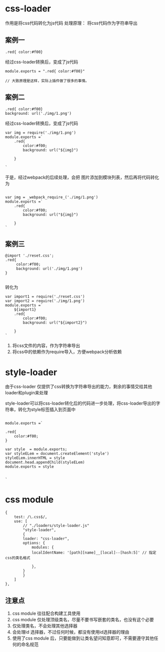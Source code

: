 
# css-loader
作用是将css代码转化为js代码
处理原理： 将css代码作为字符串导出


## 案例一
```
.red{ color:#f00}

```

经过css-loader转换后，变成了js代码
```
module.exports = ".red{ color:#f00}"

// 大致原理是这样，实际上插件做了很多的事情。

```

## 案例二  

```
.red{ color:#f00}
background: url('./img/1.png')

```
经过css-loader转换后，变成了js代码
```
var img = require('./img/1.png')
module.exports =`
    .red{
        color:#f00;
        background: url("${img}")
        
    }

`

```

于是，经过webpack的后续处理，会把 图片添加到模块列表，然后再将代码转化为

```

var img = _webpack_require_('./img/1.png')
module.exports =`
    .red{
        color:#f00;
        background: url("${img}")
        
    } 
`

```

## 案例三

```
@import './reset.css';
.red{
     color:#f00;
     background: url('./img/1.png')
}


```

转化为

```
var import1 = require('./reset.css')
var import2 = require('./img/1.png')
module.exports =`
    ${import1}
    .red{
        color:#f00;
        background: url("${import2}")
        
    } 
`

```

1. 将css文件的内容，作为字符串导出
2. 将css中的依赖作为require导入，方便webpack分析依赖


# style-loader
由于css-loader 仅提供了css转换为字符串导出的能力，剩余的事情交给其他loader和plugin来处理

style-loader可以将css-loader转化后的代码进一步处理，将css-loader导出的字符串，转化为style标签插入到页面中

```

module.exports =`

.red{
    color:#f00; 
}

var style  = module.exports;
var styleELem = document.createElement('style')
styleELem.innerHTML = style
document.head.appendChild(styleELem)
module.exports = style
 

`

```

# css module

```
{
    test: /\.css$/,
    use: [
        // "./loaders/style-loader.js"
        "style-loader",
        {
        loader: "css-loader",
        options: {
            modules: {
            localIdentName: '[path][name]__[local]--[hash:5]' // 指定css的类名格式
            
            },
        }
        }
    ]
},

```

## 注意点
1. css module 往往配合构建工具使用
2. css module 仅处理顶级类名，尽量不要书写嵌套的类名，也没有这个必要
3. 仅处理类名，不会处理其他选择器
4. 会处理id 选择器，不过任何时候，都没有使用id选择器的理由
5. 使用了css module 后，只要能做到让类名望问知意即可，不需要遵守其他任何的命名规范
